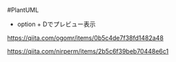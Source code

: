 #PlantUML
- option + Dでプレビュー表示

https://qiita.com/ogomr/items/0b5c4de7f38fd1482a48

https://qiita.com/nirperm/items/2b5c6f39beb70448e6c1